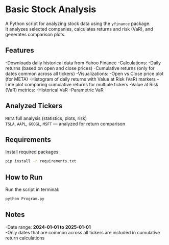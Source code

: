 # Basic Stock Analysis

A Python script for analyzing stock data using the `yfinance` package.  
It analyzes selected companies, calculates returns and risk (VaR), and generates comparison plots.

## Features

-Downloads daily historical data from Yahoo Finance
-Calculations:
    -Daily returns (based on open and close prices)
    -Cumulative returns (only for dates common across all tickers)
-Visualizations:
    -Open vs Close price plot (for META)
    -Histogram of daily returns with Value at Risk (VaR) markers
    -Line plot comparing cumulative returns for multiple tickers
-Value at Risk (VaR) metrics:
    -Historical VaR
    -Parametric VaR

## Analyzed Tickers

`META`  full analysis (statistics, plots, risk)  
`TSLA`, `AAPL`, `GOOGL`, `MSFT` — analyzed for return comparison

## Requirements

Install required packages:

```bash
pip install -r requirements.txt
```

## How to Run

Run the script in terminal:

```bash
python Program.py
```

## Notes

-Date range: **2024-01-01 to 2025-01-01**  
-Only dates that are common across all tickers are included in cumulative return calculations
